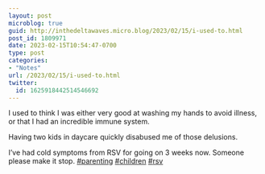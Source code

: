 ```yaml
---
layout: post
microblog: true
guid: http://inthedeltawaves.micro.blog/2023/02/15/i-used-to.html
post_id: 1809971
date: 2023-02-15T10:54:47-0700
type: post
categories:
- "Notes"
url: /2023/02/15/i-used-to.html
twitter:
  id: 1625918442514546692
---
```

<p>I used to think I was either very good at washing my hands to avoid illness, or that I had an incredible immune system. </p><p>Having two kids in daycare quickly disabused me of those delusions. </p><p>I’ve had cold symptoms from RSV for going on 3 weeks now. Someone please make it stop. <a href="https://mastodon.social/tags/parenting" class="mention hashtag" rel="tag">#<span>parenting</span></a> <a href="https://mastodon.social/tags/children" class="mention hashtag" rel="tag">#<span>children</span></a> <a href="https://mastodon.social/tags/rsv" class="mention hashtag" rel="tag">#<span>rsv</span></a></p>
